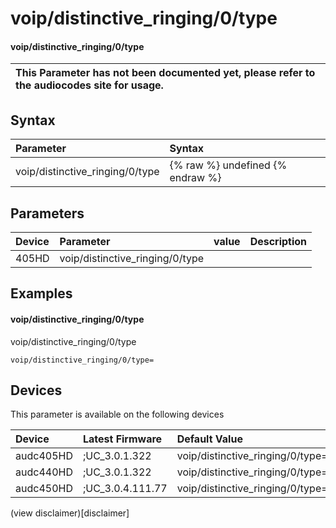 ﻿---
description: voip/distinctive_ringing/0/type
search: false
---

# voip/distinctive_ringing/0/type

#### voip/distinctive_ringing/0/type


| This Parameter has not been documented yet, please refer to the audiocodes site for usage.  |
| :--- |

## Syntax
| Parameter | Syntax |
| :--- | :--- |
|voip/distinctive_ringing/0/type | {% raw %} undefined {% endraw %} |

## Parameters
|Device|Parameter|value|Description|
|:---|:---|:---|:---|
| 405HD | voip/distinctive_ringing/0/type |  |  |

## Examples
#### voip/distinctive_ringing/0/type

voip/distinctive_ringing/0/type

```
voip/distinctive_ringing/0/type=
```

## Devices
This parameter is available on the following devices

| Device | Latest Firmware | Default Value |
|:---|:---|:---|
| audc405HD | ;UC_3.0.1.322 | voip/distinctive_ringing/0/type= 
| audc440HD | ;UC_3.0.1.322 | voip/distinctive_ringing/0/type= 
| audc450HD | ;UC_3.0.4.111.77 | voip/distinctive_ringing/0/type= 

(view disclaimer)[disclaimer]
